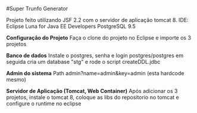 #Super Trunfo Generator

Projeto feito utilizando JSF 2.2 com o servidor de aplicação tomcat 8.
IDE: Eclipse Luna for Java EE Developers
PostgreSQL 9.5

**Configuração do Projeto**
Faça o clone do projeto no Eclipse e importe os 3 projetos

**Banco de dados**
Instale o postgres, senha e login postgres/postgres em seguida cria um database "stg" e rode o script createDDL.jdbc

**Admin do sistema**
Path admin?name=admin&key=admin (esta hardcode mesmo)

**Servidor de Aplicação (Tomcat, Web Container)**
Após adicionar os 3 projetos, instale o tomcat 8, coloque as libs do repositorio no tomcat e configure o runtime no eclipse
